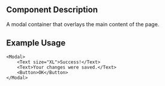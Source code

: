 ## Component Description

A modal container that overlays the main content of the page.

## Example Usage

```
<Modal>
    <Text size="XL">Success!</Text>
    <Text>Your changes were saved.</Text>
    <Button>OK</Button>
</Modal>
```
